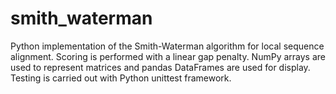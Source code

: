 # smith_waterman
Python implementation of the Smith-Waterman algorithm for local sequence alignment. Scoring is performed with a linear gap penalty. NumPy arrays are used to represent matrices and pandas DataFrames are used for display. Testing is carried out with Python unittest framework.
